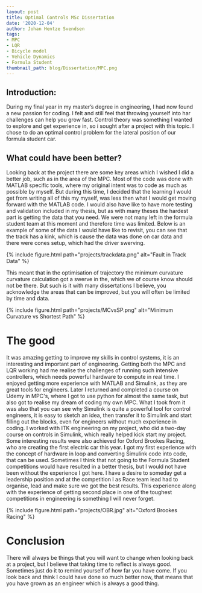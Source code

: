 ```yaml
---
layout: post
title: Optimal Controls MSc Dissertation
date: '2020-12-04'
author: Johan Hentze Svendsen
tags:
- MPC
- LQR
- Bicycle model
- Vehicle Dynamics
- Formula Student
thumbnail_path: blog/Dissertation/MPC.png
---
```

## Introduction:
During my final year in my master’s degree in engineering, I had now found 
a new passion for coding. I felt and still feel that throwing yourself into 
har challenges can help you grow fast. Control theory was something I wanted 
to explore and get experience in, so i sought after a project with this topic. 
I chose to do an optimal control problem for the lateral position of our 
formula student car.

## What could have been better?
Looking back at the project there are some key areas which I wished I did a 
better job, such as in the area of the MPC. Most of the code was done with 
MATLAB specific tools, where my original intent was to code as much as 
possible by myself. But during this time, I decided that the learning I would 
get from writing all of this my myself, was less then what I would get moving 
forward with the MATLAB code. I would also have like to have more testing and 
validation included in my thesis, but as with many theses the hardest part 
is getting the data that you need. We were not many left in the formula student 
team at this moment and therefore time was limited.
Below is an example of some of the data I would have like to revisit, you can 
see that the track has a kink, which is cause the data was done on car data and 
there were cones setup, which had the driver swerving.

{% include figure.html path="projects/trackdata.png" alt="Fault in Track Data" %}

This meant that in the optimisation of trajectory the minimum curvature 
curvature calculation got a swerve in the, which we of course know should 
not be there. But such is it with many dissertations I believe, you acknowledge the areas 
that can be improved, but you will often be limited by time and data.

{% include figure.html path="projects/MCvsSP.png" alt="Minimum Curvature vs Shortest Path" %}

# The good
It was amazing getting to improve my skills in control systems, it is an interesting 
and important part of engineering. Getting both the MPC and LQR working had me 
realise the challenges of running such intensive controllers, which needs powerful 
hardware to compute in real time. 
I enjoyed getting more experience with MATLAB and Simulink, as they are great tools 
for engineers. Later I returned and completed a course on Udemy in MPC's, where I 
got to use python for almost the same task, but also got to realise my dream of coding 
my own MPC. What I took from it was also that you can see why Simulink is 
quite a powerful tool for control engineers, it is easy to sketch an idea, then 
transfer it to Simulink and start filling out the blocks, even for engineers 
without much experience in coding. I worked with ITK engineering on my project, who 
did a two-day course on controls in Simulink, which really helped kick start my 
project.
Some interesting results were also achieved for Oxford Brookes Racing, who are 
creating the first electric car this year. I got my first experience with the 
concept of hardware in loop and converting Simulink code into code, that can 
be used.
Sometimes I think that not going to the Formula Student competitions would have 
resulted in a better thesis, but I would not have been without the experience I 
got here. I have a desire to someday get a leadership position and at the 
competition I as Race team lead had to organise, lead and make sure we got the 
best results. This experience along with the experience of getting second place 
in one of the toughest competitions in engineering is something I will never 
forget. 

{% include figure.html path="projects/OBR.jpg" alt="Oxford Brookes Racing" %}

# Conclusion
There will always be things that you will want to change when looking back at 
a project, but I believe that taking time to reflect is always good. Sometimes 
just do it to remind yourself of how far you have come. If you look back and 
think I could have done so much better now, that means that you have grown as 
an engineer which is always a good thing.
